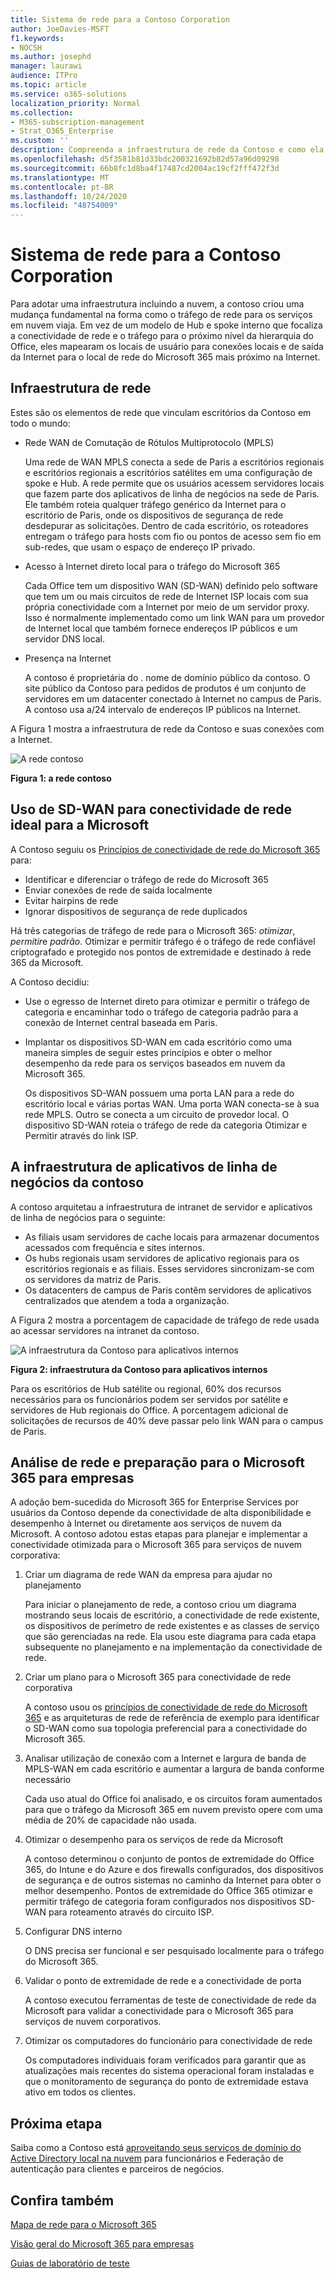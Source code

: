 ```yaml
---
title: Sistema de rede para a Contoso Corporation
author: JoeDavies-MSFT
f1.keywords:
- NOCSH
ms.author: josephd
manager: laurawi
audience: ITPro
ms.topic: article
ms.service: o365-solutions
localization_priority: Normal
ms.collection:
- M365-subscription-management
- Strat_O365_Enterprise
ms.custom: ''
description: Compreenda a infraestrutura de rede da Contoso e como ela usa a tecnologia SD-WAN para o desempenho ideal de rede para o Microsoft 365 para serviços em nuvem corporativos.
ms.openlocfilehash: d5f3581b81d33bdc200321692b82d57a96d09298
ms.sourcegitcommit: 66b8fc1d8ba4f17487cd2004ac19cf2fff472f3d
ms.translationtype: MT
ms.contentlocale: pt-BR
ms.lasthandoff: 10/24/2020
ms.locfileid: "48754009"
---
```

# <a name="networking-for-the-contoso-corporation"></a>Sistema de rede para a Contoso Corporation

Para adotar uma infraestrutura incluindo a nuvem, a contoso criou uma mudança fundamental na forma como o tráfego de rede para os serviços em nuvem viaja. Em vez de um modelo de Hub e spoke interno que focaliza a conectividade de rede e o tráfego para o próximo nível da hierarquia do Office, eles mapearam os locais de usuário para conexões locais e de saída da Internet para o local de rede do Microsoft 365 mais próximo na Internet.

## <a name="networking-infrastructure"></a>Infraestrutura de rede

Estes são os elementos de rede que vinculam escritórios da Contoso em todo o mundo:

- Rede WAN de Comutação de Rótulos Multiprotocolo (MPLS)

  Uma rede de WAN MPLS conecta a sede de Paris a escritórios regionais e escritórios regionais a escritórios satélites em uma configuração de spoke e Hub. A rede permite que os usuários acessem servidores locais que fazem parte dos aplicativos de linha de negócios na sede de Paris. Ele também roteia qualquer tráfego genérico da Internet para o escritório de Paris, onde os dispositivos de segurança de rede desdepurar as solicitações. Dentro de cada escritório, os roteadores entregam o tráfego para hosts com fio ou pontos de acesso sem fio em sub-redes, que usam o espaço de endereço IP privado.

- Acesso à Internet direto local para o tráfego do Microsoft 365

  Cada Office tem um dispositivo WAN (SD-WAN) definido pelo software que tem um ou mais circuitos de rede de Internet ISP locais com sua própria conectividade com a Internet por meio de um servidor proxy. Isso é normalmente implementado como um link WAN para um provedor de Internet local que também fornece endereços IP públicos e um servidor DNS local.

- Presença na Internet

  A contoso é proprietária do \. nome de domínio público da contoso. O site público da Contoso para pedidos de produtos é um conjunto de servidores em um datacenter conectado à Internet no campus de Paris. A contoso usa a/24 intervalo de endereços IP públicos na Internet.

A Figura 1 mostra a infraestrutura de rede da Contoso e suas conexões com a Internet.

![A rede contoso](../media/contoso-networking/contoso-networking-fig1.png)
 
**Figura 1: a rede contoso**

## <a name="use-of-sd-wan-for-optimal-network-connectivity-to-microsoft"></a>Uso de SD-WAN para conectividade de rede ideal para a Microsoft

A Contoso seguiu os [Princípios de conectividade de rede do Microsoft 365](microsoft-365-network-connectivity-principles.md) para:

- Identificar e diferenciar o tráfego de rede do Microsoft 365
- Enviar conexões de rede de saída localmente
- Evitar hairpins de rede
- Ignorar dispositivos de segurança de rede duplicados

Há três categorias de tráfego de rede para o Microsoft 365: *otimizar*, *permitir*e *padrão*. Otimizar e permitir tráfego é o tráfego de rede confiável criptografado e protegido nos pontos de extremidade e destinado à rede 365 da Microsoft.

A Contoso decidiu:

- Use o egresso de Internet direto para otimizar e permitir o tráfego de categoria e encaminhar todo o tráfego de categoria padrão para a conexão de Internet central baseada em Paris.

- Implantar os dispositivos SD-WAN em cada escritório como uma maneira simples de seguir estes princípios e obter o melhor desempenho da rede para os serviços baseados em nuvem da Microsoft 365.

  Os dispositivos SD-WAN possuem uma porta LAN para a rede do escritório local e várias portas WAN. Uma porta WAN conecta-se à sua rede MPLS. Outro se conecta a um circuito de provedor local. O dispositivo SD-WAN roteia o tráfego de rede da categoria Otimizar e Permitir através do link ISP.



## <a name="the-contoso-line-of-business-app-infrastructure"></a>A infraestrutura de aplicativos de linha de negócios da contoso

A contoso arquitetau a infraestrutura de intranet de servidor e aplicativos de linha de negócios para o seguinte:

- As filiais usam servidores de cache locais para armazenar documentos acessados com frequência e sites internos.
- Os hubs regionais usam servidores de aplicativo regionais para os escritórios regionais e as filiais. Esses servidores sincronizam-se com os servidores da matriz de Paris.
- Os datacenters de campus de Paris contêm servidores de aplicativos centralizados que atendem a toda a organização.

A Figura 2 mostra a porcentagem de capacidade de tráfego de rede usada ao acessar servidores na intranet da contoso.

![A infraestrutura da Contoso para aplicativos internos](../media/contoso-networking/contoso-networking-fig2.png)
 
**Figura 2: infraestrutura da Contoso para aplicativos internos**

Para os escritórios de Hub satélite ou regional, 60% dos recursos necessários para os funcionários podem ser servidos por satélite e servidores de Hub regionais do Office. A porcentagem adicional de solicitações de recursos de 40% deve passar pelo link WAN para o campus de Paris.

## <a name="network-analysis-and-preparation-for-microsoft-365-for-enterprise"></a>Análise de rede e preparação para o Microsoft 365 para empresas

A adoção bem-sucedida do Microsoft 365 for Enterprise Services por usuários da Contoso depende da conectividade de alta disponibilidade e desempenho à Internet ou diretamente aos serviços de nuvem da Microsoft. A contoso adotou estas etapas para planejar e implementar a conectividade otimizada para o Microsoft 365 para serviços de nuvem corporativa:

1. Criar um diagrama de rede WAN da empresa para ajudar no planejamento

   Para iniciar o planejamento de rede, a contoso criou um diagrama mostrando seus locais de escritório, a conectividade de rede existente, os dispositivos de perímetro de rede existentes e as classes de serviço que são gerenciadas na rede. Ela usou este diagrama para cada etapa subsequente no planejamento e na implementação da conectividade de rede.

2. Criar um plano para o Microsoft 365 para conectividade de rede corporativa

   A contoso usou os [princípios de conectividade de rede do Microsoft 365](microsoft-365-network-connectivity-principles.md) e as arquiteturas de rede de referência de exemplo para identificar o SD-WAN como sua topologia preferencial para a conectividade do Microsoft 365.

3. Analisar utilização de conexão com a Internet e largura de banda de MPLS-WAN em cada escritório e aumentar a largura de banda conforme necessário

   Cada uso atual do Office foi analisado, e os circuitos foram aumentados para que o tráfego da Microsoft 365 em nuvem previsto opere com uma média de 20% de capacidade não usada.

4. Otimizar o desempenho para os serviços de rede da Microsoft

   A contoso determinou o conjunto de pontos de extremidade do Office 365, do Intune e do Azure e dos firewalls configurados, dos dispositivos de segurança e de outros sistemas no caminho da Internet para obter o melhor desempenho. Pontos de extremidade do Office 365 otimizar e permitir tráfego de categoria foram configurados nos dispositivos SD-WAN para roteamento através do circuito ISP.

5. Configurar DNS interno

   O DNS precisa ser funcional e ser pesquisado localmente para o tráfego do Microsoft 365.

6. Validar o ponto de extremidade de rede e a conectividade de porta

   A contoso executou ferramentas de teste de conectividade de rede da Microsoft para validar a conectividade para o Microsoft 365 para serviços de nuvem corporativos.

7. Otimizar os computadores do funcionário para conectividade de rede

   Os computadores individuais foram verificados para garantir que as atualizações mais recentes do sistema operacional foram instaladas e que o monitoramento de segurança do ponto de extremidade estava ativo em todos os clientes.

## <a name="next-step"></a>Próxima etapa

Saiba como a Contoso está [aproveitando seus serviços de domínio do Active Directory local na nuvem](contoso-identity.md) para funcionários e Federação de autenticação para clientes e parceiros de negócios.

## <a name="see-also"></a>Confira também

[Mapa de rede para o Microsoft 365](networking-roadmap-microsoft-365.md)

[Visão geral do Microsoft 365 para empresas](microsoft-365-overview.md)

[Guias de laboratório de teste](m365-enterprise-test-lab-guides.md)
